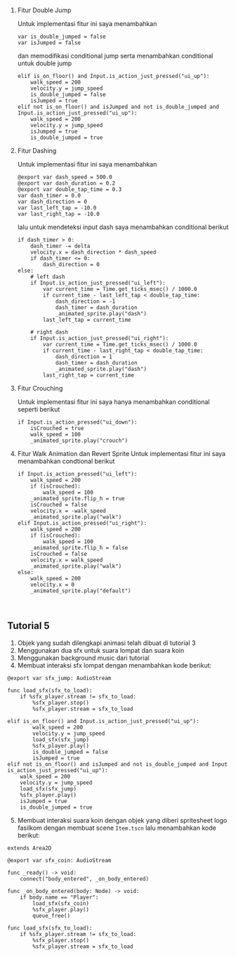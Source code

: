 1. Fitur Double Jump

    Untuk implementasi fitur ini saya menambahkan
    ```
    var is_double_jumped = false
    var isJumped = false
    ```
    dan memodifikasi conditional jump serta menambahkan conditional untuk double jump
    ```
    elif is_on_floor() and Input.is_action_just_pressed("ui_up"):
		walk_speed = 200
        velocity.y = jump_speed
		is_double_jumped = false
		isJumped = true
	elif not is_on_floor() and isJumped and not is_double_jumped and Input.is_action_just_pressed("ui_up"):
		walk_speed = 200
        velocity.y = jump_speed
		isJumped = true
		is_double_jumped = true
    ```

2. Fitur Dashing

    Untuk implementasi fitur ini saya menambahkan
    ```
    @export var dash_speed = 500.0     
    @export var dash_duration = 0.2     
    @export var double_tap_time = 0.3
    var dash_timer = 0.0
    var dash_direction = 0         
    var last_left_tap = -10.0
    var last_right_tap = -10.0
    ```

    lalu untuk mendeteksi input dash saya menambahkan conditional berikut
    ```
    if dash_timer > 0:
		dash_timer -= delta
		velocity.x = dash_direction * dash_speed
		if dash_timer <= 0:
			dash_direction = 0
	else:
		# left dash
		if Input.is_action_just_pressed("ui_left"):
			var current_time = Time.get_ticks_msec() / 1000.0
			if current_time - last_left_tap < double_tap_time:
				dash_direction = -1
				dash_timer = dash_duration
				_animated_sprite.play("dash")
			last_left_tap = current_time

		# right dash
		if Input.is_action_just_pressed("ui_right"):
			var current_time = Time.get_ticks_msec() / 1000.0
			if current_time - last_right_tap < double_tap_time:
				dash_direction = 1
				dash_timer = dash_duration
				_animated_sprite.play("dash")
			last_right_tap = current_time
    ```

3. Fitur Crouching

    Untuk implementasi fitur ini saya hanya menambahkan conditional seperti berikut
    ```
    if Input.is_action_pressed("ui_down"):
		isCrouched = true
        walk_speed = 100
		_animated_sprite.play("crouch")
    ```

4. Fitur Walk Animation dan Revert Sprite
    Untuk implementasi fitur ini saya menambahkan condtional berikut
    ```
    if Input.is_action_pressed("ui_left"):
        walk_speed = 200
        if (isCrouched):
            walk_speed = 100
        _animated_sprite.flip_h = true
        isCrouched = false
        velocity.x = -walk_speed
        _animated_sprite.play("walk")
    elif Input.is_action_pressed("ui_right"):
        walk_speed = 200
        if (isCrouched):
            walk_speed = 100
        _animated_sprite.flip_h = false
        isCrouched = false
        velocity.x = walk_speed
        _animated_sprite.play("walk")
    else:
        walk_speed = 200
        velocity.x = 0
        _animated_sprite.play("default")
    ```

<br>

## Tutorial 5

1. Objek yang sudah dilengkapi animasi telah dibuat di tutorial 3
2. Menggunakan dua sfx untuk suara lompat dan suara koin
3. Menggunakan background music dari tutorial
4. Membuat interaksi sfx lompat dengan menambahkan kode berikut:
```
@export var sfx_jump: AudioStream 

func load_sfx(sfx_to_load):
	if %sfx_player.stream != sfx_to_load:
		%sfx_player.stop()
		%sfx_player.stream = sfx_to_load
```

```
elif is_on_floor() and Input.is_action_just_pressed("ui_up"):
		walk_speed = 200
		velocity.y = jump_speed
		load_sfx(sfx_jump)
		%sfx_player.play()
		is_double_jumped = false
		isJumped = true	
elif not is_on_floor() and isJumped and not is_double_jumped and Input is_action_just_pressed("ui_up"):
    walk_speed = 200
    velocity.y = jump_speed
    load_sfx(sfx_jump)
    %sfx_player.play()
    isJumped = true
    is_double_jumped = true
```

5. Membuat interaksi suara koin dengan objek yang diberi spritesheet logo fasilkom dengan membuat scene `Item.tscn` lalu menambahkan kode berikut:
``` 
extends Area2D

@export var sfx_coin: AudioStream

func _ready() -> void:
	connect("body_entered", _on_body_entered)

func _on_body_entered(body: Node) -> void:
	if body.name == "Player":
		load_sfx(sfx_coin)
		%sfx_player.play()
		queue_free()

func load_sfx(sfx_to_load):
	if %sfx_player.stream != sfx_to_load:
		%sfx_player.stop()
		%sfx_player.stream = sfx_to_load
```